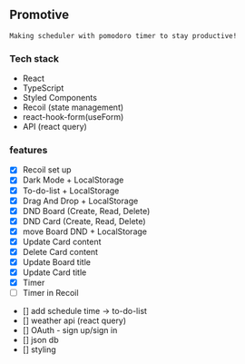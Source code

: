 ## Promotive

`Making scheduler with pomodoro timer to stay productive!`

### Tech stack

- React
- TypeScript
- Styled Components
- Recoil (state management)
- react-hook-form(useForm)
- API (react query)

### features

- [x] Recoil set up
- [x] Dark Mode + LocalStorage
- [x] To-do-list + LocalStorage
- [x] Drag And Drop + LocalStorage
- [x] DND Board (Create, Read, Delete)
- [x] DND Card (Create, Read, Delete)
- [x] move Board DND + LocalStorage
- [x] Update Card content
- [x] Delete Card content
- [x] Update Board title
- [x] Update Card title
- [x] Timer
- [ ] Timer in Recoil
- [] add schedule time -> to-do-list
- [] weather api (react query)
- [] OAuth - sign up/sign in
- [] json db
- [] styling
